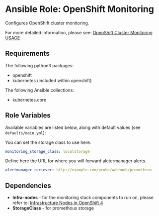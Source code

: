 Ansible Role: OpenShift Monitoring
=======================================

Configures OpenShift cluster monitoring.

For more detailed information, please see: [OpenShift Cluster Monitoring USAGE](./USAGE.md)

## Requirements

The following python3 packages:
- openshift
- kubernetes (included within openshift)

The following Ansible collections:
- kubernetes.core

## Role Variables

Available variables are listed below, along with default values (see `defaults/main.yml`):

You can set the storage class to use here.
```yaml
monitoring_storage_class: localstorage
```

Define here the URL for where you will forward aletermanager alerts.
```yaml
alertmanager_reciever: http://example.com/probe/webhook/prometheus
```

## Dependencies

- **Infra-nodes** - for the monitoring stack components to run on, please refer to: [Infrastructure Nodes in OpenShift 4](https://access.redhat.com/solutions/5034771)
- **StorageClass** - for promethous storage
